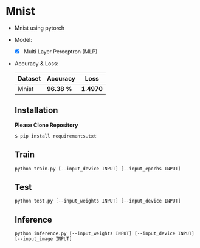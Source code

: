 # Mnist

  - Mnist using pytorch

  - Model:

    - [x]  Multi Layer Perceptron (MLP)


  - Accuracy & Loss:

    Dataset | Accuracy | Loss |
    ------------- | ------------- | ------------- |
    Mnist | **96.38 %** | **1.4970** |
    

      ## Installation
      
       **Please Clone Repository**
       
      ```
      $ pip install requirements.txt
      ```
      

     ## Train
           
      ```
      python train.py [--input_device INPUT] [--input_epochs INPUT]
      ```                             

    ## Test
           
      ```
      python test.py [--input_weights INPUT] [--input_device INPUT]
      ```  
      
    ## Inference
           
      ```
      python inference.py [--input_weights INPUT] [--input_device INPUT] [--input_image INPUT]
      ```  
